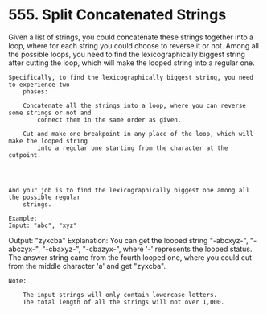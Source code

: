 # 555. Split Concatenated Strings

Given a list of strings, you could concatenate these strings together into a loop, where for
        each string you could choose to reverse it or not. Among all the possible loops, you need to
        find the lexicographically biggest string after cutting the loop, which will make the looped
        string into a regular one.

    Specifically, to find the lexicographically biggest string, you need to experience two
        phases:
    
        Concatenate all the strings into a loop, where you can reverse some strings or not and
            connect them in the same order as given.
        
        Cut and make one breakpoint in any place of the loop, which will make the looped string
            into a regular one starting from the character at the cutpoint.
        
    
    

    And your job is to find the lexicographically biggest one among all the possible regular
        strings.

    Example:
    Input: "abc", "xyz"
Output: "zyxcba"
Explanation: You can get the looped string "-abcxyz-", "-abczyx-", "-cbaxyz-", "-cbazyx-", where '-' represents the looped status. The answer string came from the fourth looped one, where you could cut from the middle character 'a' and get "zyxcba".

    

    Note:
    
        The input strings will only contain lowercase letters.
        The total length of all the strings will not over 1,000.